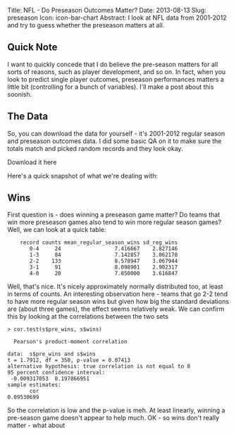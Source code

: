 Title: NFL - Do Preseason Outcomes Matter?
Date: 2013-08-13
Slug: preseason
Icon: icon-bar-chart
Abstract: I look at NFL data from 2001-2012 and try to guess whether the preseason matters at all.

Quick Note
-------------
I want to quickly concede that I do believe the pre-season matters for all sorts of reasons, such as player development, and so on. In fact, when you look to predict single player outcomes, preseason performances matters a little bit (controlling for a bunch of variables). I'll make a post about this soonish.

The Data
--------------
So, you can download the data for yourself - it's 2001-2012 regular season and preseason outcomes data. I did some basic QA on it to make sure the totals match and picked random records and they look okay. 

Download it here

Here's a quick snapshot of what we're dealing with:

Wins 
---------------
First question is - does winning a preseason game matter? Do teams that win more preseason games also tend to win more regular season games?  Well, we can look at a quick table:
```
    record counts mean_regular_season_wins sd_reg_wins
       0-4     24                 7.416667    2.827146
       1-3     84                 7.142857    3.062178
       2-2    133                 8.578947    3.067944
       3-1     91                 8.098901    2.902317
       4-0     20                 7.850000    3.616847
```

Well, that's nice. It's nicely approximately normally distributed too, at least in terms of counts. An interesting observation here - teams that go 2-2 tend to have more regular season wins but given how big the standard deviations are (about three games), the effect seems relatively weak. We can confirm this by looking at the correlations between the two sets
```
> cor.test(s$pre_wins, s$wins)

  Pearson's product-moment correlation

data:  s$pre_wins and s$wins 
t = 1.7912, df = 350, p-value = 0.07413
alternative hypothesis: true correlation is not equal to 0 
95 percent confidence interval:
 -0.009317053  0.197866951 
sample estimates:
       cor 
0.09530699 
```

So the correlation is low and the p-value is meh. At least linearly, winning a pre-season game doesn't appear to help much. OK - so wins don't really matter - what about 
